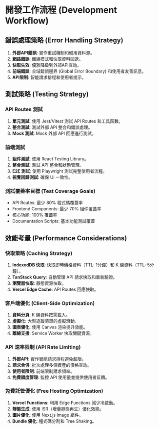 # 開發工作流程 (Development Workflow)

## 錯誤處理策略 (Error Handling Strategy)
1. **外部API錯誤**: 實作重試機制和備用資料源。
2. **網路錯誤**: 離線模式和快取資料回退。
3. **快取失效**: 優雅降級到外部API查詢。
4. **前端錯誤**: 全域錯誤邊界 (Global Error Boundary) 和使用者友善訊息。
5. **API限制**: 智能請求排程和使用者提示。

## 測試策略 (Testing Strategy)

### API Routes 測試
1. **單元測試**: 使用 Jest/Vitest 測試 API Routes 和工具函數。
2. **整合測試**: 測試外部 API 整合和錯誤處理。
3. **Mock 測試**: Mock 外部 API 回應進行測試。

### 前端測試
1. **組件測試**: 使用 React Testing Library。
2. **整合測試**: 測試 API 整合和狀態管理。
3. **E2E 測試**: 使用 Playwright 測試完整使用者流程。
4. **視覺回歸測試**: 確保 UI 一致性。

### 測試覆蓋率目標 (Test Coverage Goals)
- API Routes: 最少 80% 程式碼覆蓋率
- Frontend Components: 最少 70% 組件覆蓋率
- 核心功能: 100% 覆蓋率
- Documentation Scripts: 基本功能測試覆蓋

## 效能考量 (Performance Considerations)

### 快取策略 (Caching Strategy)
1. **IndexedDB 快取**: 快取即時價格資料（TTL: 1分鐘）和 K 線資料（TTL: 5分鐘）。
2. **TanStack Query**: 自動管理 API 請求快取和重新驗證。
3. **瀏覽器快取**: 靜態資源快取。
4. **Vercel Edge Cache**: API Routes 回應快取。

### 客戶端優化 (Client-Side Optimization)
1. **資料分頁**: K 線資料按需載入。
2. **虛擬化**: 大型追蹤清單的虛擬滾動。
3. **圖表優化**: 使用 Canvas 渲染提升效能。
4. **離線支援**: Service Worker 快取關鍵資源。

### API 速率限制 (API Rate Limiting)
1. **外部API**: 實作智能請求排程避免超限。
2. **請求合併**: 批次處理多個資產的價格查詢。
3. **使用者限制**: 前端限制請求頻率。
4. **免費額度管理**: 監控 API 使用量並提供使用者反饋。

### 免費託管優化 (Free Hosting Optimization)
1. **Vercel Functions**: 利用 Edge Functions 減少冷啟動。
2. **靜態生成**: 使用 ISR（增量靜態再生）優化效能。
3. **圖片優化**: 使用 Next.js Image 組件。
4. **Bundle 優化**: 程式碼分割和 Tree Shaking。
